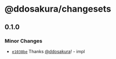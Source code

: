 # @ddosakura/changesets

## 0.1.0

### Minor Changes

- [`e1038be`](https://github.com/ddosakura/changesets-scripts/commit/e1038be768247afc48ec1bb7a384942c333b94a3) Thanks [@ddosakura](https://github.com/ddosakura)! - impl

